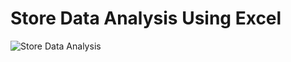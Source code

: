 # Store Data Analysis Using Excel

![Store Data Analysis](https://user-images.githubusercontent.com/98437584/226276731-20ff5528-e854-4187-88df-c976dba681f6.PNG)

